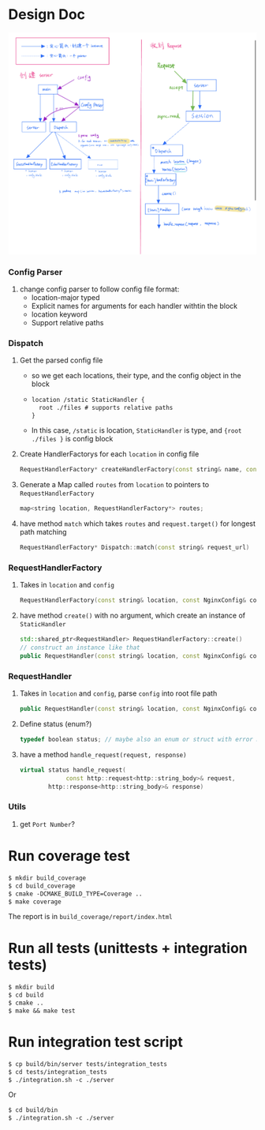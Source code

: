 # Design Doc



![IMG_0373](web_server_structure.jpg)



### Config Parser

1. change config parser to follow config file format:
   - location-major typed
   - Explicit names for arguments for each handler withtin the block
   - location keyword
   - Support relative paths



### Dispatch

1. Get the parsed config file

   - so we get each locations, their type, and the config object in the block

   - ```
     location /static StaticHandler {
       root ./files # supports relative paths
     }
     ```

   - In this case, `/static` is location, `StaticHandler` is type, and `{root ./files }` is config block

2. Create HandlerFactorys for each `location` in config file

   ```c++
   RequestHandlerFactory* createHandlerFactory(const string& name, const NginxConfig& config_block)
   ```

3. Generate a Map called `routes`  from `location` to pointers to `RequestHandlerFactory`

   ```c++
   map<string location, RequestHandlerFactory*> routes;
   ```

4. have method `match` which takes `routes` and `request.target()` for longest path matching

   ```c++
   RequestHandlerFactory* Dispatch::match(const string& request_url)
   ```

   



### RequestHandlerFactory

1. Takes in `location` and `config`

   ```c++
   RequestHandlerFactory(const string& location, const NginxConfig& config_block)
   ```

2. have method `create()` with no argument, which create an instance of `StaticHandler`

   ```c++
   std::shared_ptr<RequestHandler> RequestHandlerFactory::create()
   // construct an instance like that
   public RequestHandler(const string& location, const NginxConfig& config_block);
   ```

   

### RequestHandler

1. Takes in `location` and `config`, parse `config` into root file path

   ```c++
   public RequestHandler(const string& location, const NginxConfig& config_block);
   ```

2. Define status (enum?)

   ```c++
   typedef boolean status; // maybe also an enum or struct with error message?
   ```

3. have a method `handle_request(request, response)`

   ```c++
   virtual status handle_request(
     			const http::request<http::string_body>& request,
           http::response<http::string_body>& response)
   ```

   

### Utils

1. get `Port Number`?





# Run coverage test
```
$ mkdir build_coverage
$ cd build_coverage
$ cmake -DCMAKE_BUILD_TYPE=Coverage ..
$ make coverage
```
The report is in `build_coverage/report/index.html`

# Run all tests (unittests + integration tests)
```
$ mkdir build
$ cd build
$ cmake ..
$ make && make test
```

# Run integration test script
```
$ cp build/bin/server tests/integration_tests
$ cd tests/integration_tests
$ ./integration.sh -c ./server
```
Or
```
$ cd build/bin
$ ./integration.sh -c ./server
```